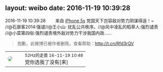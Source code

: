 layout: weibo
date: 2016-11-19 10:39:28
---
<meta name="referrer" content="no-referrer" />

2016-11-19 10:39:28  &nbsp;&nbsp;&nbsp;&nbsp;&nbsp;&nbsp; 来自 <a href="sinaweibo://customweibosource" rel="nofollow">iPhone 5s</a>
党国天下岂容敌对势力阴谋得逞！~ //@石扉客2014:强谴//@王小山: 扰乱公共秩序。//@风中凌乱的稻草人:强烈谴责 //@小菜第四俗:强烈谴责境外敌对势力干涉我国内政……
>  抱歉，此微博已被作者删除。查看帮助：http://t.cn/Rfd3rQV

<table style="width: 100%;">
  <tr>
    <td style="width: 40px;"><img style="border-radius:50%" src="https://tva4.sinaimg.cn/crop.0.0.180.180.50/8beaf773jw1e8qgp5bmzyj2050050aa8.jpg?KID=imgbed,tva&Expires=1624466405&ssig=54O6x2Hf9w"></td>
    <td colspan="2"><small>52Hz的走兽 16-11-19 10:48</small><br/>党你选我了没有[来]</td>
  </tr>
</table>
